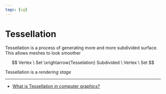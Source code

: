 ```yaml
---
tags: [cg]
---
```


# Tessellation

Tessellation is a process of generating more and more subdivided surface. This allows meshes to look smoother


$$
Vertex \ Set \xrightarrow{Tesselation} Subdivided \ Vertex \ Set
$$

Tessellation is a *rendering stage*

---

- [What is Tessellation in computer graphics?](https://computergraphics.stackexchange.com/questions/2018/what-is-tessellation-in-computer-graphics)